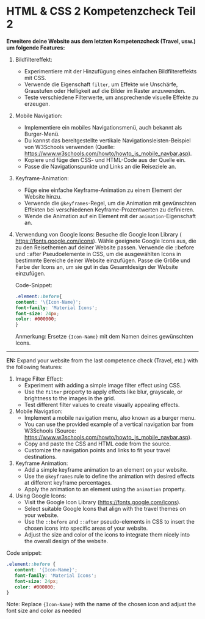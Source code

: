 # HTML & CSS 2 Kompetenzcheck Teil 2
**Erweitere deine Website aus dem letzten Kompetenzcheck (Travel, usw.) um folgende Features:**

1. Bildfiltereffekt: 
   - Experimentiere mit der Hinzufügung eines einfachen Bildfiltereffekts mit CSS. 
   - Verwende die Eigenschaft `filter`, um Effekte wie Unschärfe, Graustufen oder Helligkeit auf die Bilder im Raster anzuwenden. 
   - Teste verschiedene Filterwerte, um ansprechende visuelle Effekte zu erzeugen. 
2. Mobile Navigation: 
   - Implementiere ein mobiles Navigationsmenü, auch bekannt als Burger-Menü. 
   - Du kannst das bereitgestellte vertikale Navigationsleisten-Beispiel von W3Schools verwenden (Quelle: https://www.w3schools.com/howto/howto_js_mobile_navbar.asp). 
   - Kopiere und füge den CSS- und HTML-Code aus der Quelle ein. 
   - Passe die Navigationspunkte und Links an die Reiseziele an. 
3. Keyframe-Animation: 
   - Füge eine einfache Keyframe-Animation zu einem Element der Website hinzu. 
   - Verwende die `@keyframes`-Regel, um die Animation mit gewünschten Effekten bei verschiedenen Keyframe-Prozentwerten zu definieren. 
   - Wende die Animation auf ein Element mit der `animation`-Eigenschaft an. 
4. Verwendung von Google Icons: 
    Besuche die Google Icon Library ( https://fonts.google.com/icons). 
    Wähle geeignete Google Icons aus, die zu den Reisethemen auf deiner Website passen. 
    Verwende die ::before und ::after Pseudoelemente in CSS, um die ausgewählten Icons in bestimmte Bereiche deiner Website einzufügen. 
    Passe die Größe und Farbe der Icons an, um sie gut in das Gesamtdesign der Website einzufügen. 

    Code-Snippet: 
   ```css
   .element::before{ 
   content: '\{Icon-Name}'; 
   font-family: 'Material Icons'; 
   font-size: 24px; 
   color: #000000; 
   } 
   ```
   Anmerkung: Ersetze `{Icon-Name}` mit dem Namen deines gewünschten Icons.
---
**EN:**
Expand your website from the last competence check (Travel, etc.) with the following features:

1. Image Filter Effect: 
   - Experiment with adding a simple image filter effect using CSS. 
   - Use the `filter` property to apply effects like blur, grayscale, or brightness to the images in the grid. 
   - Test different filter values to create visually appealing effects. 
2. Mobile Navigation: 
   - Implement a mobile navigation menu, also known as a burger menu. 
   - You can use the provided example of a vertical navigation bar from W3Schools (Source: https://www.w3schools.com/howto/howto_js_mobile_navbar.asp). 
   - Copy and paste the CSS and HTML code from the source. 
   - Customize the navigation points and links to fit your travel destinations. 
3. Keyframe Animation: 
   - Add a simple keyframe animation to an element on your website. 
   - Use the `@keyframes` rule to define the animation with desired effects at different keyframe percentages. 
   - Apply the animation to an element using the `animation` property. 
4. Using Google Icons: 
   - Visit the Google Icon Library (https://fonts.google.com/icons). 
   - Select suitable Google Icons that align with the travel themes on your website. 
   - Use the `::before` and `::after` pseudo-elements in CSS to insert the chosen icons into specific areas of your website. 
   - Adjust the size and color of the icons to integrate them nicely into the overall design of the website. 

Code snippet: 
```css 
.element::before { 
   content: '{Icon-Name}'; 
   font-family: 'Material Icons'; 
   font-size: 24px; 
   color: #000000; 
} 
``` 
Note: Replace `{Icon-Name}` with the name of the chosen icon and adjust the font size and color as needed 

